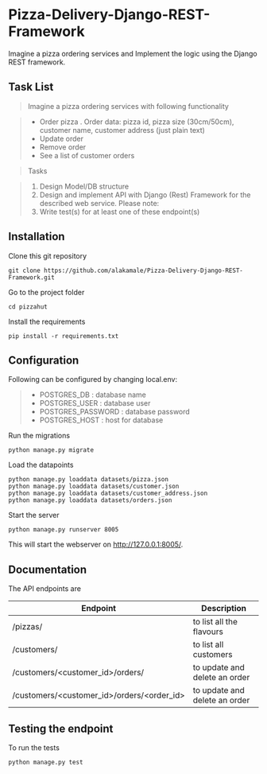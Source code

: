 # Pizza-Delivery-Django-REST-Framework
Imagine a pizza ordering services and Implement the logic using the Django REST framework.

## Task List
>Imagine a pizza ordering services with following functionality

>- Order pizza . Order data: pizza id, pizza size (30cm/50cm), customer name, customer address (just plain text)
>- Update order
>- Remove order
>- See a list of customer orders

>Tasks

>1. Design Model/DB structure
>2. Design and implement API with Django (Rest) Framework for the described web service. Please note:
>3. Write test(s) for at least one of these endpoint(s)

## Installation
Clone this git repository
```
git clone https://github.com/alakamale/Pizza-Delivery-Django-REST-Framework.git
```
Go to the project folder
```
cd pizzahut
```
Install the requirements
```
pip install -r requirements.txt
```
## Configuration
Following can be configured by changing local.env:
>- POSTGRES_DB : database name
>- POSTGRES_USER : database user 
>- POSTGRES_PASSWORD : database password
>- POSTGRES_HOST : host for database

Run the migrations
```
python manage.py migrate
```
Load the datapoints
```
python manage.py loaddata datasets/pizza.json
python manage.py loaddata datasets/customer.json
python manage.py loaddata datasets/customer_address.json
python manage.py loaddata datasets/orders.json
```
Start the server
```
python manage.py runserver 8005
```
This will start the webserver on http://127.0.0.1:8005/.
## Documentation
The API endpoints are

| Endpoint   | Description |
|------------|-----------|
| /pizzas/ | to list all the flavours|
| /customers/ | to list all customers |
| /customers/<customer_id>/orders/ | to update and delete an order |
| /customers/<customer_id>/orders/<order_id> | to update and delete an order |


## Testing the endpoint
To run the tests
```
python manage.py test
```
